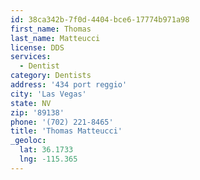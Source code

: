 ```yaml
---
id: 38ca342b-7f0d-4404-bce6-17774b971a98
first_name: Thomas
last_name: Matteucci
license: DDS
services:
  - Dentist
category: Dentists
address: '434 port reggio'
city: 'Las Vegas'
state: NV
zip: '89138'
phone: '(702) 221-8465'
title: 'Thomas Matteucci'
_geoloc:
  lat: 36.1733
  lng: -115.365
---
```

